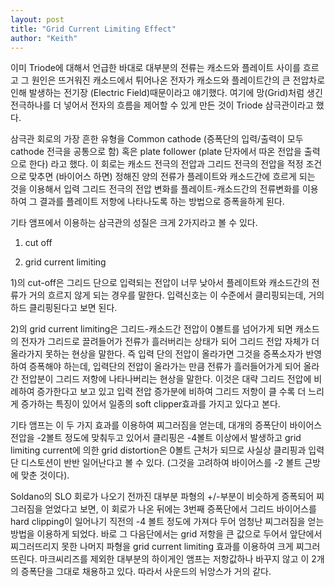```yaml
---
layout: post
title: "Grid Current Limiting Effect"
author: "Keith"
---
```



이미 Triode에 대해서 언급한 바대로 대부분의 전류는 캐소드와 플레이트 사이를 흐르고 그 원인은 뜨거워진 캐소드에서 튀어나온 전자가 캐소드와 플레이트간의 큰 전압차로 인해 발생하는 전기장 (Electric Field)때문이라고 얘기했다. 여기에 망(Grid)처럼 생긴 전극하나를 더 넣어서 전자의 흐름을 제어할 수 있게 만든 것이 Triode 삼극관이라고 했다.




삼극관 회로의 가장 흔한 유형을 Common cathode (증폭단의 입력/출력이 모두 cathode 전극을 공통으로 함) 혹은 plate follower (plate 단자에서 따온 전압을 출력으로 한다) 라고 했다. 이 회로는 캐소드 전극의 전압과 그리드 전극의 전압을 적정 조건으로 맞추면 (바이어스 하면) 정해진 양의 전류가 플레이트와 캐소드간에 흐르게 되는 것을 이용해서 입력 그리드 전극의 전압 변화를 플레이트-캐소드간의 전류변화를 이용하여 그 결과를 플레이트 저항에 나타나도록 하는 방법으로 증폭을하게 된다.




기타 앰프에서 이용하는 삼극관의 성질은 크게 2가지라고 볼 수 있다.




1) cut off

2) grid current limiting




1)의 cut-off은 그리드 단으로 입력되는 전압이 너무 낮아서 플레이트와 캐소드간의 전류가 거의 흐르지 않게 되는 경우를 말한다. 입력신호는 이 수준에서 클리핑되는데, 거의 하드 클리핑된다고 보면 된다.




2)의 grid current limiting은 그리드-캐소드간 전압이 0볼트를 넘어가게 되면 캐소드의 전자가 그리드로 끌려들어가 전류가 흘러버리는 상태가 되어 그리드 전압 자체가 더 올라가지 못하는 현상을 말한다. 즉 입력 단의 전압이 올라가면 그것을 증폭소자가 반영하여 증폭해야 하는데, 입력단의 전압이 올라가는 만큼 전류가 흘러들어가게 되어 올라간 전압분이 그리드 저항에 나타나버리는 현상을 말한다. 이것은 대략 그리드 전압에 비례하여 증가한다고 보고 있고 입력 전압 증가분에 비하여 그리드 저항이 클 수록 더 느리게 증가하는 특징이 있어서 일종의 soft clipper효과를 가지고 있다고 본다.




기타 앰프는 이 두 가지 효과를 이용하여 찌그러짐을 얻는데, 대개의 증폭단이 바이어스 전압을 -2볼트 정도에 맞춰두고 있어서 클리핑은 -4볼트 이상에서 발생하고 grid limiting current에 의한 grid distortion은 0볼트 근처가 되므로 사실상 클리핑과 입력단 디스토션이 반반 일어난다고 볼 수 있다. (그것을 고려하여 바이어스를 -2 볼트 근방에 맞춘 것이다).




Soldano의 SLO 회로가 나오기 전까진 대부분 파형의 +/-부분이 비슷하게 증폭되어 찌그러짐을 얻었다고 보면, 이 회로가 나온 뒤에는 3번째 증폭단에서 그리드 바이어스를 hard clipping이 일어나기 직전의 -4 볼트 정도에 가져다 두어 엄청난 찌그러짐을 얻는 방법을 이용하게 되었다. 바로 그 다음단에서는 grid 저항을 큰 값으로 두어서 앞단에서 찌그러뜨리지 못한 나머지 파형을 grid current limiting 효과를 이용하여 크게 찌그러뜨린다. 마크씨리즈를 제외한 대부분의 하이게인 앰프는 저항값하나 바꾸지 않고 이 2개의 증폭단을 그대로 채용하고 있다. 따라서 사운드의 뉘앙스가 거의 같다.











